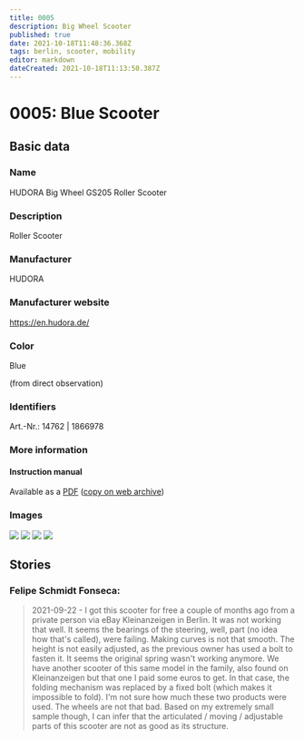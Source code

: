 ```yaml
---
title: 0005
description: Big Wheel Scooter
published: true
date: 2021-10-18T11:48:36.368Z
tags: berlin, scooter, mobility
editor: markdown
dateCreated: 2021-10-18T11:13:50.387Z
---
```


# 0005: Blue Scooter

## Basic data

### Name

HUDORA Big Wheel GS205 Roller Scooter

### Description

Roller Scooter

### Manufacturer

HUDORA

### Manufacturer website

https://en.hudora.de/

### Color

Blue

(from direct observation)

### Identifiers

Art.-Nr.: 14762 | 1866978

### More information

#### Instruction manual

Available as a [PDF](https://www.hudora.de/media/pdf/74/bd/ea/Aufbauanleitung-HUDORA-BigWheel-R-205QJX31NI7Jtfw4.pdf) ([copy on web archive](https://web.archive.org/web/20210922084055/https://www.hudora.de/media/pdf/74/bd/ea/Aufbauanleitung-HUDORA-BigWheel-R-205QJX31NI7Jtfw4.pdf))

### Images

![](/things/0005/p1030443.jpg)
![](/things/0005/p1030446.jpg)
![](/things/0005/p1030447.jpg)
![](/things/0005/p1030449.jpg)

## Stories

### Felipe Schmidt Fonseca:

> 2021-09-22 - I got this scooter for free a couple of months ago from a private person via eBay Kleinanzeigen in Berlin. It was not working that well. It seems the bearings of the steering, well, part (no idea how that's called), were failing. Making curves is not that smooth. The height is not easily adjusted, as the previous owner has used a bolt to fasten it. It seems the original spring wasn't working anymore. We have another scooter of this same model in the family, also found on Kleinanzeigen but that one I paid some euros to get. In that case, the folding mechanism was replaced by a fixed bolt (which makes it impossible to fold). I'm not sure how much these two products were used. The wheels are not that bad. Based on my extremely small sample though, I can infer that the articulated / moving / adjustable parts of this scooter are not as good as its structure.
